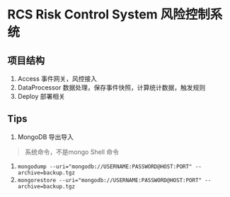 # RCS Risk Control System 风险控制系统

## 项目结构
1. Access 事件网关，风控接入
2. DataProcessor 数据处理，保存事件快照，计算统计数据，触发规则
3. Deploy 部署相关

## Tips
1. MongoDB 导出导入
> 系统命令，不是mongo Shell 命令
   1. `mongodump --uri="mongodb://USERNAME:PASSWORD@HOST:PORT" --archive=backup.tgz`
   2. `mongorestore --uri="mongodb://USERNAME:PASSWORD@HOST:PORT" --archive=backup.tgz`